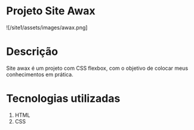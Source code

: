 # Projeto Site Awax

![/site1/assets/images/awax.png]

# Descrição

Site awax é um projeto com CSS flexbox, com o objetivo de colocar meus conhecimentos em prática.

# Tecnologias utilizadas

1. HTML
2. CSS


